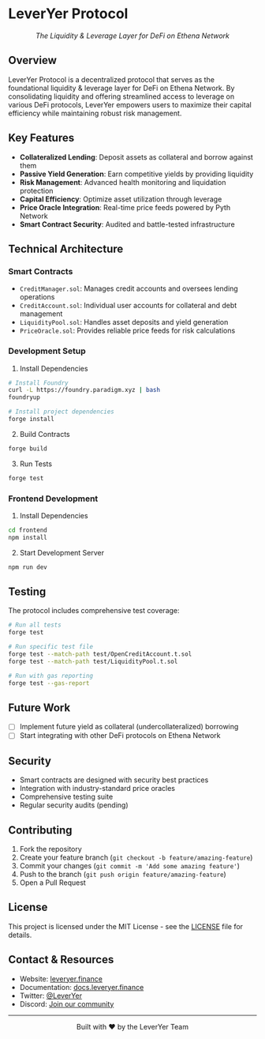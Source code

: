# LeverYer Protocol

<p align="center">
  <em>The Liquidity & Leverage Layer for DeFi on Ethena Network</em>
</p>

## Overview

LeverYer Protocol is a decentralized protocol that serves as the foundational liquidity & leverage layer for DeFi on Ethena Network. By consolidating liquidity and offering streamlined access to leverage on various DeFi protocols, LeverYer empowers users to maximize their capital efficiency while maintaining robust risk management.

## Key Features

- **Collateralized Lending**: Deposit assets as collateral and borrow against them
- **Passive Yield Generation**: Earn competitive yields by providing liquidity
- **Risk Management**: Advanced health monitoring and liquidation protection
- **Capital Efficiency**: Optimize asset utilization through leverage
- **Price Oracle Integration**: Real-time price feeds powered by Pyth Network
- **Smart Contract Security**: Audited and battle-tested infrastructure

## Technical Architecture

### Smart Contracts

- `CreditManager.sol`: Manages credit accounts and oversees lending operations
- `CreditAccount.sol`: Individual user accounts for collateral and debt management
- `LiquidityPool.sol`: Handles asset deposits and yield generation
- `PriceOracle.sol`: Provides reliable price feeds for risk calculations

### Development Setup

1. Install Dependencies

```bash
# Install Foundry
curl -L https://foundry.paradigm.xyz | bash
foundryup

# Install project dependencies
forge install
```

2. Build Contracts

```bash
forge build
```

3. Run Tests

```bash
forge test
```

### Frontend Development

1. Install Dependencies

```bash
cd frontend
npm install
```

2. Start Development Server

```bash
npm run dev
```

## Testing

The protocol includes comprehensive test coverage:

```bash
# Run all tests
forge test

# Run specific test file
forge test --match-path test/OpenCreditAccount.t.sol
forge test --match-path test/LiquidityPool.t.sol

# Run with gas reporting
forge test --gas-report
```

## Future Work

- [ ] Implement future yield as collateral (undercollateralized) borrowing
- [ ] Start integrating with other DeFi protocols on Ethena Network

## Security

- Smart contracts are designed with security best practices
- Integration with industry-standard price oracles
- Comprehensive testing suite
- Regular security audits (pending)

## Contributing

1. Fork the repository
2. Create your feature branch (`git checkout -b feature/amazing-feature`)
3. Commit your changes (`git commit -m 'Add some amazing feature'`)
4. Push to the branch (`git push origin feature/amazing-feature`)
5. Open a Pull Request

## License

This project is licensed under the MIT License - see the [LICENSE](LICENSE) file for details.

## Contact & Resources

- Website: [leveryer.finance](https://leveryer.finance)
- Documentation: [docs.leveryer.finance](https://docs.leveryer.finance)
- Twitter: [@LeverYer](https://twitter.com/LeverYer)
- Discord: [Join our community](https://discord.gg/leveryer)

---

<p align="center">
  Built with ❤️ by the LeverYer Team
</p>
